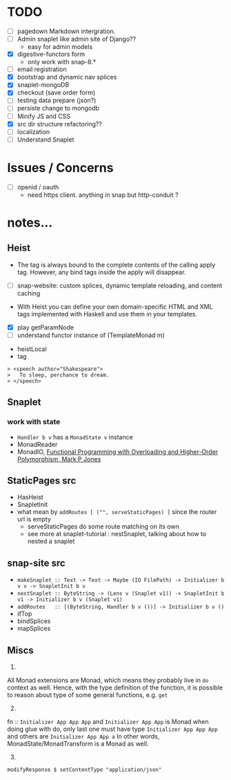 # TODO
  - [ ] pagedown Markdown intergration.
  - [ ] Admin snaplet like admin site of Django??
    + easy for admin models
  - [X] digestive-functors form
    + only work with snap-8.*
  - [ ] email registration
  - [X] bootstrap and dynamic nav splices
  - [X] snaplet-mongoDB
  - [X] checkout (save order form)
  - [ ] testing data prepare (json?)
  - [ ] persiste change to mongodb
  - [ ] Minify JS and CSS
  - [X] src dir structure refactoring??
  - [ ] localization
  - [ ] Understand Snaplet

# Issues / Concerns
  - [ ] openid / oauth
    + need https client. anything in snap but http-conduit ?


# notes...

## Heist
  - The <content/> tag is always bound to the complete contents of the calling apply tag. 
    However, any bind tags inside the apply will disappear.
  - [ ] snap-website: custom splices, dynamic template reloading, and content caching
  - With Heist you can define your own domain-specific HTML and XML tags implemented 
    with Haskell and use them in your templates.
  - [X] play getParamNode
  - [ ] understand functor instance of (TemplateMonad m) 
  - heistLocal
  - <static> tag

~~~~~{.haskell}
> <speech author="Shakespeare">
>   To sleep, perchance to dream.
> </speech>
~~~~~

## Snaplet

### work with state
  - `Handler b v` has a `MonadState v` instance
  - MonadReader
  - MonadIO, [Functional Programming with Overloading and Higher-Order Polymorphism, Mark P Jones](http://web.cecs.pdx.edu/~mpj/pubs/springschool95.pdf) 


## StaticPages src
  - HasHeist
  - SnapletInit
  - what mean by `addRoutes [ ("", serveStaticPages) ]` since the router url is empty
    - serveStaticPages do some route matching on its own
    - see more at snaplet-tutorial : nestSnaplet, talking about how to nested a snaplet

## snap-site src 
  - `makeSnaplet :: Text -> Text -> Maybe (IO FilePath) -> Initializer b v v -> SnapletInit b v`
  - `nestSnaplet :: ByteString -> (Lens v (Snaplet v1)) -> SnapletInit b v1 -> Initializer b v (Snaplet v1)`
  - `addRoutes   :: [(ByteString, Handler b v ())] -> Initializer b v ()`
  - ifTop
  - bindSplices
  - mapSplices

## Miscs
1)
All Monad extensions are Monad, which means they probably live in `do` context as well.
Hence, with the type definition of the function, it is possible to reason about type of some general functions, e.g. `get`

2)
fn :: `Initializer App App App`
and  `Initializer App App` is Monad
when doing glue with do, only last one must have type `Initializer App App App` and others are `Initializer App App a`
In other words, MonadState/MonadTransform is a Monad as well.

3)
`modifyResponse $ setContentType "application/json"`

